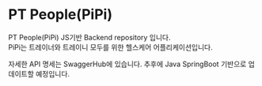 # PT People(PiPi)
PT People(PiPi) JS기반 Backend repository 입니다.  
PiPi는 트레이너와 트레이니 모두를 위한 헬스케어 어플리케이션입니다.

자세한 API 명세는 SwaggerHub에 있습니다.
추후에 Java SpringBoot 기반으로 업데이트할 예정입니다.
